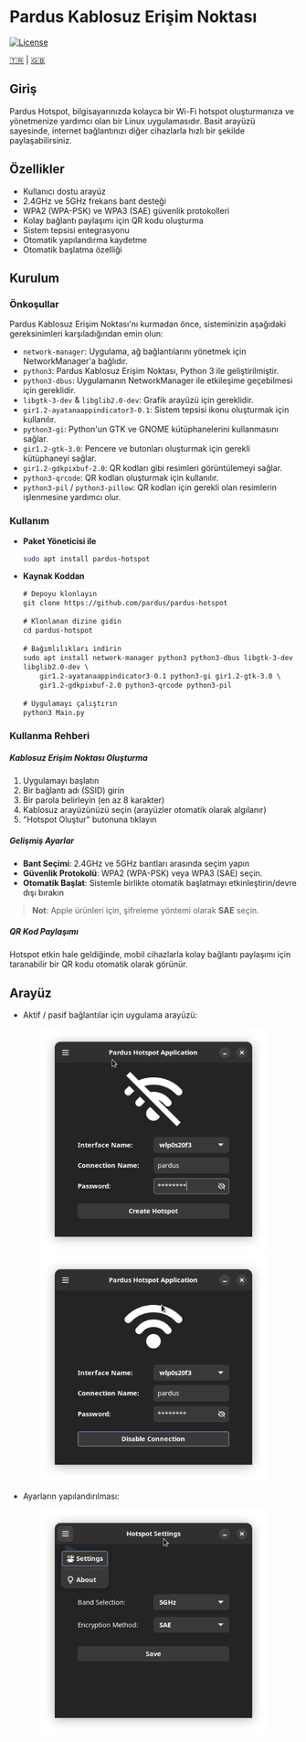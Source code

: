 
# Pardus Kablosuz Erişim Noktası

[![License](https://img.shields.io/badge/License-LGPL%20v3-blue.svg)](LICENSE)  

[🇹🇷](./README_TR.md) | [🇬🇧](./README.md)


## Giriş
Pardus Hotspot, bilgisayarınızda kolayca bir Wi-Fi hotspot oluşturmanıza ve yönetmenize yardımcı olan bir Linux uygulamasıdır. Basit arayüzü sayesinde, internet bağlantınızı diğer cihazlarla hızlı bir şekilde paylaşabilirsiniz.

## Özellikler
- Kullanıcı dostu arayüz
- 2.4GHz ve 5GHz frekans bant desteği
- WPA2 (WPA-PSK) ve WPA3 (SAE) güvenlik protokolleri
- Kolay bağlantı paylaşımı için QR kodu oluşturma
- Sistem tepsisi entegrasyonu
- Otomatik yapılandırma kaydetme
- Otomatik başlatma özelliği

## Kurulum

### Önkoşullar
Pardus Kablosuz Erişim Noktası'nı kurmadan önce, sisteminizin aşağıdaki gereksinimleri karşıladığından emin olun:

- `network-manager`: Uygulama, ağ bağlantılarını yönetmek için NetworkManager'a bağlıdır.
- `python3`: Pardus Kablosuz Erişim Noktası, Python 3 ile geliştirilmiştir.
- `python3-dbus`: Uygulamanın NetworkManager ile etkileşime geçebilmesi için gereklidir.
- `libgtk-3-dev` & `libglib2.0-dev`: Grafik arayüzü için gereklidir.
- `gir1.2-ayatanaappindicator3-0.1`: Sistem tepsisi ikonu oluşturmak için kullanılır.
- `python3-gi`: Python'un GTK ve GNOME kütüphanelerini kullanmasını sağlar.
- `gir1.2-gtk-3.0`: Pencere ve butonları oluşturmak için gerekli kütüphaneyi sağlar.
- `gir1.2-gdkpixbuf-2.0`: QR kodları gibi resimleri görüntülemeyi sağlar.
- `python3-qrcode`: QR kodları oluşturmak için kullanılır.
- `python3-pil` / `python3-pillow`: QR kodları için gerekli olan resimlerin işlenmesine yardımcı olur.

### Kullanım
  - __Paket Yöneticisi ile__
    ```bash
    sudo apt install pardus-hotspot
    ```
  - __Kaynak Koddan__
    ```
    # Depoyu klonlayın
    git clone https://github.com/pardus/pardus-hotspot

    # Klonlanan dizine gidin
    cd pardus-hotspot

    # Bağımlılıkları indirin
    sudo apt install network-manager python3 python3-dbus libgtk-3-dev libglib2.0-dev \
        gir1.2-ayatanaappindicator3-0.1 python3-gi gir1.2-gtk-3.0 \
        gir1.2-gdkpixbuf-2.0 python3-qrcode python3-pil

    # Uygulamayı çalıştırın
    python3 Main.py

    ```

### Kullanma Rehberi

 ##### Kablosuz Erişim Noktası Oluşturma

  1. Uygulamayı başlatın
  2. Bir bağlantı adı (SSID) girin
  3. Bir parola belirleyin (en az 8 karakter)
  4. Kablosuz arayüzünüzü seçin (arayüzler otomatik olarak algılanır)
  5. "Hotspot Oluştur" butonuna tıklayın

##### Gelişmiş Ayarlar

 - __Bant Seçimi__: 2.4GHz ve 5GHz bantları arasında seçim yapın
 - __Güvenlik Protokolü__: WPA2 (WPA-PSK) veya WPA3 (SAE) seçin.
 - __Otomatik Başlat__: Sistemle birlikte otomatik başlatmayı etkinleştirin/devre dışı bırakın
 > __Not__: Apple ürünleri için, şifreleme yöntemi olarak **SAE** seçin.

##### QR Kod Paylaşımı
  Hotspot etkin hale geldiğinde, mobil cihazlarla kolay bağlantı paylaşımı için taranabilir bir QR kodu otomatik olarak görünür.

## Arayüz
 - Aktif / pasif bağlantılar için uygulama arayüzü:


<p align="center">
  <img src="screenshots/disable.png" alt="Hotspot Disabled" width="400"/>
  <img src="screenshots/enable.png" alt="Hotspot Enabled" width="400"/>
</p>

- Ayarların yapılandırılması:
<p align="center">
<img src="screenshots/settings.png" alt="Hotspot Settings" width="400"/>
</p>